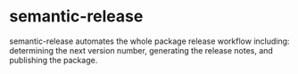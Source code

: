 # semantic-release
semantic-release automates the whole package release workflow including: determining the next version number, generating the release notes, and publishing the package.
